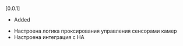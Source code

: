 [0.0.1]

- Added

* Настроена логика проксирования управления сенсорами камер
* Настроена интеграция с HA
